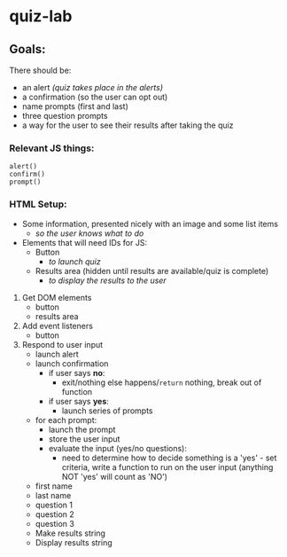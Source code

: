 # quiz-lab

## Goals:
There should be:
- an alert *(quiz takes place in the alerts)*
- a confirmation (so the user can opt out)
- name prompts (first and last)
- three question prompts
- a way for the user to see their results after taking the quiz

### Relevant JS things:
`alert()`  
`confirm()`  
`prompt()`  


### HTML Setup:
- Some information, presented nicely with an image and some list items
	- *so the user knows what to do*
- Elements that will need IDs for JS:
	- Button
		- *to launch quiz*
	- Results area (hidden until results are available/quiz is complete)
		- *to display the results to the user*

1. Get DOM elements
	- button
	- results area
2. Add event listeners
	- button
3. Respond to user input
	- launch alert
	- launch confirmation
		- if user says **no**:
			- exit/nothing else happens/`return` nothing, break out of function
		- if user says **yes**:
			- launch series of prompts
	- for each prompt:
		- launch the prompt
		- store the user input
		- evaluate the input (yes/no questions):
			- need to determine how to decide something is a 'yes' - set criteria, write a function to run on the user input (anything NOT 'yes' will count as 'NO')
	- first name
	- last name
	- question 1
	- question 2
	- question 3
	- Make results string
	- Display results string
